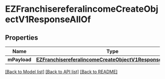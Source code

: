 # EZFranchisereferalincomeCreateObjectV1ResponseAllOf

## Properties
Name | Type | Description | Notes
------------ | ------------- | ------------- | -------------
**mPayload** | [**EZFranchisereferalincomeCreateObjectV1ResponseMPayload***](EZFranchisereferalincomeCreateObjectV1ResponseMPayload.md) |  | 

[[Back to Model list]](../README.md#documentation-for-models) [[Back to API list]](../README.md#documentation-for-api-endpoints) [[Back to README]](../README.md)


